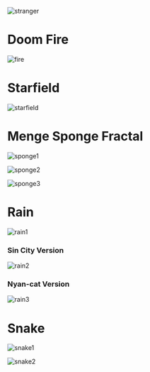 ![stranger][stranger]

# Doom Fire

![fire][fire]

# Starfield

![starfield][starfield]

# Menge Sponge Fractal

![sponge1][sponge1]

![sponge2][sponge2]

![sponge3][sponge3]

# Rain

![rain1][rain1]

### Sin City Version

![rain2][rain2]

### Nyan-cat Version

![rain3][rain3]

# Snake

![snake1][snake1]

![snake2][snake2]


[starfield]: https://github.com/tacsio/stranger-codes/raw/master/starfield/starfield.gif
[rain1]: https://github.com/tacsio/stranger-codes/raw/master/rain/rain1.gif
[rain2]: https://github.com/tacsio/stranger-codes/raw/master/rain/rain2.gif
[rain3]: https://github.com/tacsio/stranger-codes/raw/master/rain/rain3.gif
[sponge1]: https://github.com/tacsio/stranger-codes/raw/master/menger-sponge-fractal/sponge.gif
[sponge2]: https://github.com/tacsio/stranger-codes/raw/master/menger-sponge-fractal/sponge2.gif
[sponge3]: https://github.com/tacsio/stranger-codes/raw/master/menger-sponge-fractal/sponge3.gif
[fire]: https://raw.githubusercontent.com/tacsio/doom-fire/master/fire.gif
[stranger]: https://github.com/tacsio/stranger-codes/raw/master/stranger-codes.png
[snake1]: https://github.com/tacsio/stranger-codes/raw/master/snake/.github/snake1.gif
[snake2]: https://github.com/tacsio/stranger-codes/raw/master/snake/.github/snake2.gif
